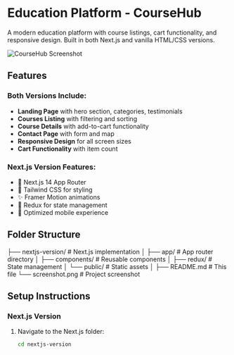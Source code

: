 # Education Platform - CourseHub

A modern education platform with course listings, cart functionality, and responsive design. Built in both Next.js and vanilla HTML/CSS versions.

![CourseHub Screenshot](/screenshot.png)

## Features

### Both Versions Include:
- **Landing Page** with hero section, categories, testimonials
- **Courses Listing** with filtering and sorting
- **Course Details** with add-to-cart functionality
- **Contact Page** with form and map
- **Responsive Design** for all screen sizes
- **Cart Functionality** with item count

### Next.js Version Features:
- 🚀 Next.js 14 App Router
- 🎨 Tailwind CSS for styling
- ✨ Framer Motion animations
- 🛒 Redux for state management
- 📱 Optimized mobile experience

## Folder Structure
├── nextjs-version/ # Next.js implementation
│ ├── app/ # App router directory
│ ├── components/ # Reusable components
│ ├── redux/ # State management
│ └── public/ # Static assets
│
├── README.md # This file
└── screenshot.png # Project screenshot


## Setup Instructions

### Next.js Version

1. Navigate to the Next.js folder:
   ```bash
   cd nextjs-version

